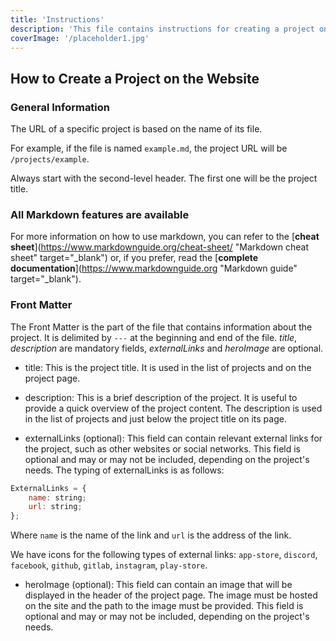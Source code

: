 ```yaml
---
title: 'Instructions'
description: 'This file contains instructions for creating a project on the website.'
coverImage: '/placeholder1.jpg'
---
```


## How to Create a Project on the Website

### General Information

The URL of a specific project is based on the name of its file.

For example, if the file is named `example.md`, the project URL will be `/projects/example`.

Always start with the second-level header. The first one will be the project title.

### All Markdown features are available

For more information on how to use markdown, you can refer to the [**cheat sheet**](https://www.markdownguide.org/cheat-sheet/ "Markdown cheat sheet" target="\_blank") or, if you prefer, read the [**complete documentation**](https://www.markdownguide.org "Markdown guide" target="\_blank").

### Front Matter

The Front Matter is the part of the file that contains information about the project. It is delimited by `---` at the beginning and end of the file. _title_, _description_ are mandatory fields, _externalLinks_ and _heroImage_ are optional.

- title: This is the project title. It is used in the list of projects and on the project page.

- description: This is a brief description of the project. It is useful to provide a quick overview of the project content. The description is used in the list of projects and just below the project title on its page.

- externalLinks (optional): This field can contain relevant external links for the project, such as other websites or social networks. This field is optional and may or may not be included, depending on the project's needs. The typing of externalLinks is as follows:

```javascript
ExternalLinks = {
    name: string;
    url: string;
};
```

Where `name` is the name of the link and `url` is the address of the link.

We have icons for the following types of external links: `app-store`, `discord`, `facebook`, `github`, `gitlab`, `instagram`, `play-store`.

- heroImage (optional): This field can contain an image that will be displayed in the header of the project page. The image must be hosted on the site and the path to the image must be provided. This field is optional and may or may not be included, depending on the project's needs.
